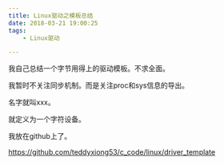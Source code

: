 ```yaml
---
title: Linux驱动之模板总结
date: 2018-03-21 19:00:25
tags:
	- Linux驱动

---
```




我自己总结一个字节用得上的驱动模板。不求全面。

我暂时不关注同步机制。而是关注proc和sys信息的导出。

名字就叫xxx。

就定义为一个字符设备。

我放在github上了。

https://github.com/teddyxiong53/c_code/linux/driver_template


